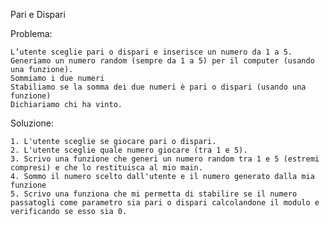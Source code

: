 Pari e Dispari

Problema: 

    L’utente sceglie pari o dispari e inserisce un numero da 1 a 5.
    Generiamo un numero random (sempre da 1 a 5) per il computer (usando una funzione).
    Sommiamo i due numeri
    Stabiliamo se la somma dei due numeri è pari o dispari (usando una funzione)
    Dichiariamo chi ha vinto.

Soluzione:

    1. L'utente sceglie se giocare pari o dispari. 
    2. L'utente sceglie quale numero giocare (tra 1 e 5).
    3. Scrivo una funzione che generi un numero random tra 1 e 5 (estremi compresi) e che lo restituisca al mio main.  
    4. Sommo il numero scelto dall'utente e il numero generato dalla mia funzione
    5. Scrivo una funziona che mi permetta di stabilire se il numero passatogli come parametro sia pari o dispari calcolandone il modulo e verificando se esso sia 0. 
